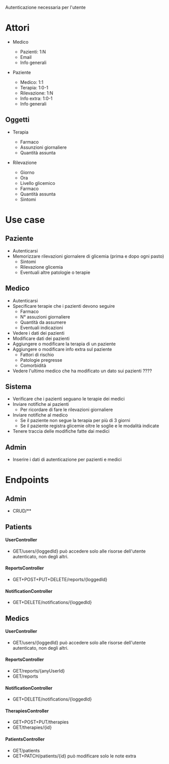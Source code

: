 Autenticazione necessaria per l'utente

# Attori

- Medico
  - Pazienti: 1:N
  - Email
  - Info generali

- Paziente
  - Medico: 1:1
  - Terapia: 1:0-1
  - Rilevazione: 1:N
  - Info extra: 1:0-1
  - Info generali

## Oggetti
- Terapia
  - Farmaco
  - Assunzioni giornaliere
  - Quantità assunta

- Rilevazione
  - Giorno
  - Ora
  - Livello glicemico
  - Farmaco
  - Quantità assunta
  - Sintomi

# Use case

## Paziente

- Autenticarsi
- Memorizzare rilevazioni giornalere di glicemia (prima e dopo ogni pasto)
  - Sintomi
  - Rilevazione glicemia
  - Eventuali altre patologie o terapie

## Medico

- Autenticarsi
- Specificare terapie che i pazienti devono seguire
  - Farmaco
  - N° assuzioni giornaliere
  - Quantità da assumere
  - Eventuali indicazioni
- Vedere i dati dei pazienti
- Modificare dati dei pazienti
- Aggiungere o modificare la terapia di un paziente
- Aggiungere o modificare info extra sul paziente
  - Fattori di rischio
  - Patologie pregresse
  - Comorbidità
- Vedere l'ultimo medico che ha modificato un dato sui pazienti ????

## Sistema
- Verificare che i pazienti seguano le terapie dei medici
- Inviare notifiche ai pazienti
  - Per ricordare di fare le rilevazioni giornaliere
- Inviare notifiche al medico
  - Se il paziente non segue la terapia per più di 3 giorni
  - Se il paziente registra glicemie oltre le soglie e le modalità indicate
- Tenere traccia delle modifiche fatte dai medici

## Admin
- Inserire i dati di autenticazione per pazienti e medici

# Endpoints

## Admin
- CRUD/**

## Patients
#### UserController
- GET/users/{loggedId} può accedere solo alle risorse dell'utente autenticato, non degli altri.

#### ReportsController
- GET+POST+PUT+DELETE/reports/{loggedId}

#### NotificationController
- GET+DELETE/notifications/{loggedId}

## Medics
#### UserController
- GET/users/{loggedId} può accedere solo alle risorse dell'utente autenticato, non degli altri.

#### ReportsController
- GET/reports/{anyUserId}
- GET/reports

#### NotificationController
- GET+DELETE/notifications/{loggedId}

#### TherapiesController
- GET+POST+PUT/therapies
- GET/therapies/{id}

#### PatientsController
- GET/patients
- GET+PATCH/patients/{id} può modificare solo le note extra
